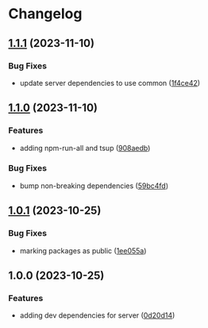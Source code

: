# Changelog

## [1.1.1](https://github.com/aversini/dev-dependencies/compare/dev-dependencies-server-v1.1.0...dev-dependencies-server-v1.1.1) (2023-11-10)


### Bug Fixes

* update server dependencies to use common ([1f4ce42](https://github.com/aversini/dev-dependencies/commit/1f4ce42bdb47902c58467dbebf2a5c54f80e03bd))

## [1.1.0](https://github.com/aversini/dev-dependencies/compare/dev-dependencies-server-v1.0.1...dev-dependencies-server-v1.1.0) (2023-11-10)


### Features

* adding npm-run-all and tsup ([908aedb](https://github.com/aversini/dev-dependencies/commit/908aedbb322f9b75173449d011d522c47683f41b))


### Bug Fixes

* bump non-breaking dependencies ([59bc4fd](https://github.com/aversini/dev-dependencies/commit/59bc4fd7506540f6933d88c6ccff4548378e35c1))

## [1.0.1](https://github.com/aversini/dev-dependencies/compare/dev-dependencies-server-v1.0.0...dev-dependencies-server-v1.0.1) (2023-10-25)


### Bug Fixes

* marking packages as public ([1ee055a](https://github.com/aversini/dev-dependencies/commit/1ee055a29908fbf77d30d0e14f20af8e0cc0acc0))

## 1.0.0 (2023-10-25)


### Features

* adding dev dependencies for server ([0d20d14](https://github.com/aversini/dev-dependencies/commit/0d20d141d81b3a4b1e5ac51ba9cee28b576b80f5))
